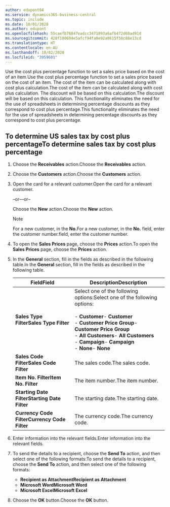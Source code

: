 ```yaml
---
author: edupont04
ms.service: dynamics365-business-central
ms.topic: include
ms.date: 10/01/2020
ms.author: edupont
ms.openlocfilehash: 55caefb76847eadcc3471893a6afb472d68ad91d
ms.sourcegitcommit: 428f180604e5afcf94fa0e92a0615f58c88e13cd
ms.translationtype: HT
ms.contentlocale: en-AU
ms.lasthandoff: 10/02/2020
ms.locfileid: "3959601"
---
```

<span data-ttu-id="2bf2c-101">Use the cost plus percentage function to set a sales price based on the cost of an item.</span><span class="sxs-lookup"><span data-stu-id="2bf2c-101">Use the cost plus percentage function to set a sales price based on the cost of an item.</span></span> <span data-ttu-id="2bf2c-102">The cost of the item can be calculated along with cost plus calculation.</span><span class="sxs-lookup"><span data-stu-id="2bf2c-102">The cost of the item can be calculated along with cost plus calculation.</span></span> <span data-ttu-id="2bf2c-103">The discount will be based on this calculation.</span><span class="sxs-lookup"><span data-stu-id="2bf2c-103">The discount will be based on this calculation.</span></span> <span data-ttu-id="2bf2c-104">This functionality eliminates the need for the use of spreadsheets in determining percentage discounts as they correspond to cost plus percentage.</span><span class="sxs-lookup"><span data-stu-id="2bf2c-104">This functionality eliminates the need for the use of spreadsheets in determining percentage discounts as they correspond to cost plus percentage.</span></span>  

## <a name="to-determine-sales-tax-by-cost-plus-percentage"></a><span data-ttu-id="2bf2c-105">To determine US sales tax by cost plus percentage</span><span class="sxs-lookup"><span data-stu-id="2bf2c-105">To determine sales tax by cost plus percentage</span></span>  

1.  <span data-ttu-id="2bf2c-106">Choose the **Receivables** action.</span><span class="sxs-lookup"><span data-stu-id="2bf2c-106">Choose the **Receivables** action.</span></span>  
3.  <span data-ttu-id="2bf2c-107">Choose the **Customers** action.</span><span class="sxs-lookup"><span data-stu-id="2bf2c-107">Choose the **Customers** action.</span></span>  
4.  <span data-ttu-id="2bf2c-108">Open the card for a relevant customer.</span><span class="sxs-lookup"><span data-stu-id="2bf2c-108">Open the card for a relevant customer.</span></span>  

     <span data-ttu-id="2bf2c-109">–or–</span><span class="sxs-lookup"><span data-stu-id="2bf2c-109">–or–</span></span>  

    <span data-ttu-id="2bf2c-110">Choose the **New** action.</span><span class="sxs-lookup"><span data-stu-id="2bf2c-110">Choose the **New** action.</span></span>  

    > [!NOTE]  
    >  <span data-ttu-id="2bf2c-111">For a new customer, in the **No.**</span><span class="sxs-lookup"><span data-stu-id="2bf2c-111">For a new customer, in the **No.**</span></span> <span data-ttu-id="2bf2c-112">field, enter the customer number.</span><span class="sxs-lookup"><span data-stu-id="2bf2c-112">field, enter the customer number.</span></span>  

5.  <span data-ttu-id="2bf2c-113">To open the **Sales Prices** page, choose the **Prices** action.</span><span class="sxs-lookup"><span data-stu-id="2bf2c-113">To open the **Sales Prices** page, choose the **Prices** action.</span></span>  
6.  <span data-ttu-id="2bf2c-114">In the **General** section, fill in the fields as described in the following table.</span><span class="sxs-lookup"><span data-stu-id="2bf2c-114">In the **General** section, fill in the fields as described in the following table.</span></span>  

    |<span data-ttu-id="2bf2c-115">Field</span><span class="sxs-lookup"><span data-stu-id="2bf2c-115">Field</span></span>|<span data-ttu-id="2bf2c-116">Description</span><span class="sxs-lookup"><span data-stu-id="2bf2c-116">Description</span></span>|  
    |-----------|-----------------|  
    |<span data-ttu-id="2bf2c-117">**Sales Type Filter**</span><span class="sxs-lookup"><span data-stu-id="2bf2c-117">**Sales Type Filter**</span></span>|<span data-ttu-id="2bf2c-118">Select one of the following options:</span><span class="sxs-lookup"><span data-stu-id="2bf2c-118">Select one of the following options:</span></span><br /><br /> <span data-ttu-id="2bf2c-119">-   **Customer**</span><span class="sxs-lookup"><span data-stu-id="2bf2c-119">-   **Customer**</span></span><br /><span data-ttu-id="2bf2c-120">-   **Customer Price Group**</span><span class="sxs-lookup"><span data-stu-id="2bf2c-120">-   **Customer Price Group**</span></span><br /><span data-ttu-id="2bf2c-121">-   **All Customers**</span><span class="sxs-lookup"><span data-stu-id="2bf2c-121">-   **All Customers**</span></span><br /><span data-ttu-id="2bf2c-122">-   **Campaign**</span><span class="sxs-lookup"><span data-stu-id="2bf2c-122">-   **Campaign**</span></span><br /><span data-ttu-id="2bf2c-123">-   **None**</span><span class="sxs-lookup"><span data-stu-id="2bf2c-123">-   **None**</span></span>|  
    |<span data-ttu-id="2bf2c-124">**Sales Code Filter**</span><span class="sxs-lookup"><span data-stu-id="2bf2c-124">**Sales Code Filter**</span></span>|<span data-ttu-id="2bf2c-125">The sales code.</span><span class="sxs-lookup"><span data-stu-id="2bf2c-125">The sales code.</span></span>|  
    |<span data-ttu-id="2bf2c-126">**Item No. Filter**</span><span class="sxs-lookup"><span data-stu-id="2bf2c-126">**Item No. Filter**</span></span>|<span data-ttu-id="2bf2c-127">The item number.</span><span class="sxs-lookup"><span data-stu-id="2bf2c-127">The item number.</span></span>|  
    |<span data-ttu-id="2bf2c-128">**Starting Date Filter**</span><span class="sxs-lookup"><span data-stu-id="2bf2c-128">**Starting Date Filter**</span></span>|<span data-ttu-id="2bf2c-129">The starting date.</span><span class="sxs-lookup"><span data-stu-id="2bf2c-129">The starting date.</span></span>|  
    |<span data-ttu-id="2bf2c-130">**Currency Code Filter**</span><span class="sxs-lookup"><span data-stu-id="2bf2c-130">**Currency Code Filter**</span></span>|<span data-ttu-id="2bf2c-131">The currency code.</span><span class="sxs-lookup"><span data-stu-id="2bf2c-131">The currency code.</span></span>|  

7.  <span data-ttu-id="2bf2c-132">Enter information into the relevant fields.</span><span class="sxs-lookup"><span data-stu-id="2bf2c-132">Enter information into the relevant fields.</span></span>  
8.  <span data-ttu-id="2bf2c-133">To send the details to a recipient, choose the **Send To** action, and then select one of the following formats:</span><span class="sxs-lookup"><span data-stu-id="2bf2c-133">To send the details to a recipient, choose the **Send To** action, and then select one of the following formats:</span></span>  

    - <span data-ttu-id="2bf2c-134">**Recipient as Attachment**</span><span class="sxs-lookup"><span data-stu-id="2bf2c-134">**Recipient as Attachment**</span></span>  
    - <span data-ttu-id="2bf2c-135">**Microsoft Word**</span><span class="sxs-lookup"><span data-stu-id="2bf2c-135">**Microsoft Word**</span></span>  
    - <span data-ttu-id="2bf2c-136">**Microsoft Excel**</span><span class="sxs-lookup"><span data-stu-id="2bf2c-136">**Microsoft Excel**</span></span>  

9. <span data-ttu-id="2bf2c-137">Choose the **OK** button.</span><span class="sxs-lookup"><span data-stu-id="2bf2c-137">Choose the **OK** button.</span></span>  
